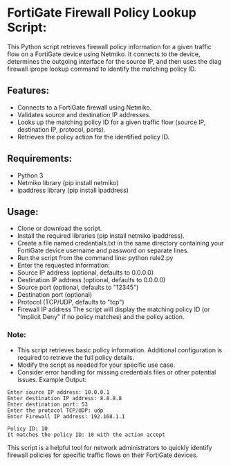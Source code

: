 # FortiGate Firewall Policy Lookup Script:
This Python script retrieves firewall policy information for a given traffic flow on a FortiGate device using Netmiko. It connects to the device, determines the outgoing interface for the source IP, and then uses the diag firewall iprope lookup command to identify the matching policy ID.

## Features:

- Connects to a FortiGate firewall using Netmiko.
- Validates source and destination IP addresses.
- Looks up the matching policy ID for a given traffic flow (source IP, destination IP, protocol, ports).
- Retrieves the policy action for the identified policy ID.
## Requirements:

- Python 3
- Netmiko library (pip install netmiko)
- ipaddress library (pip install ipaddress)
## Usage:

- Clone or download the script.
- Install the required libraries (pip install netmiko ipaddress).
- Create a file named credentials.txt in the same directory containing your FortiGate device username and password on separate lines.
- Run the script from the command line: python rule2.py
- Enter the requested information:
- Source IP address (optional, defaults to 0.0.0.0)
- Destination IP address (optional, defaults to 0.0.0.0)
- Source port (optional, defaults to "12345")
- Destination port (optional)
- Protocol (TCP/UDP, defaults to "tcp")
- Firewall IP address
The script will display the matching policy ID (or "Implicit Deny" if no policy matches) and the policy action.
### Note:

- This script retrieves basic policy information. Additional configuration is required to retrieve the full policy details.
- Modify the script as needed for your specific use case.
- Consider error handling for missing credentials files or other potential issues.
Example Output:
```
Enter source IP address: 10.0.0.1
Enter destination IP address: 8.8.8.8
Enter destination port: 53
Enter the protocol TCP/UDP: udp
Enter Firewall IP address: 192.168.1.1

Policy ID: 10
It matches the policy ID: 10 with the action accept
```
This script is a helpful tool for network administrators to quickly identify firewall policies for specific traffic flows on their FortiGate devices.
